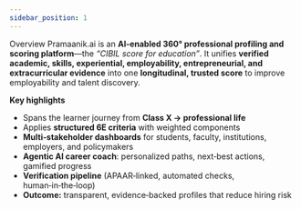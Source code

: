 ```yaml
---
sidebar_position: 1
---
```


Overview
Pramaanik.ai is an **AI‑enabled 360° professional profiling and scoring platform**—the *“CIBIL score for education”*. It unifies **verified academic, skills, experiential, employability, entrepreneurial, and extracurricular evidence** into one **longitudinal, trusted score** to improve employability and talent discovery.

**Key highlights**
- Spans the learner journey from **Class X → professional life**
- Applies **structured 6E criteria** with weighted components
- **Multi‑stakeholder dashboards** for students, faculty, institutions, employers, and policymakers
- **Agentic AI career coach**: personalized paths, next‑best actions, gamified progress
- **Verification pipeline** (APAAR‑linked, automated checks, human‑in‑the‑loop)
- **Outcome:** transparent, evidence‑backed profiles that reduce hiring risk